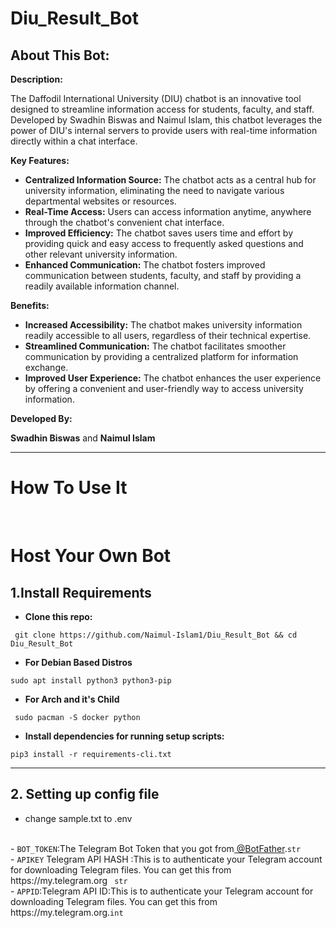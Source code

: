 # Diu_Result_Bot


## About This Bot:

**Description:**

The Daffodil International University (DIU) chatbot is an innovative tool designed to streamline information access for students, faculty, and staff. Developed by Swadhin Biswas and Naimul Islam, this chatbot leverages the power of DIU's internal servers to provide users with real-time information directly within a chat interface.

**Key Features:**

* **Centralized Information Source:** The chatbot acts as a central hub for university information, eliminating the need to navigate various departmental websites or resources.
* **Real-Time Access:** Users can access information anytime, anywhere through the chatbot's convenient chat interface.
* **Improved Efficiency:** The chatbot saves users time and effort by providing quick and easy access to frequently asked questions and other relevant university information.
* **Enhanced Communication:** The chatbot fosters improved communication between students, faculty, and staff by providing a readily available information channel.

**Benefits:**

* **Increased Accessibility:** The chatbot makes university information readily accessible to all users, regardless of their technical expertise.
* **Streamlined Communication:** The chatbot facilitates smoother communication by providing a centralized platform for information exchange.
* **Improved User Experience:** The chatbot enhances the user experience by offering a convenient and user-friendly way to access university information.

**Developed By:**

**Swadhin Biswas** and  **Naimul Islam**

----
# How To Use It

<br>









# Host Your Own Bot 

## 1.Install Requirements
 * **Clone this repo:**
 ```
  git clone https://github.com/Naimul-Islam1/Diu_Result_Bot && cd Diu_Result_Bot
```

* **For Debian Based Distros**
```
sudo apt install python3 python3-pip
```
* **For Arch and it's Child**
```
 sudo pacman -S docker python
 ```
 * **Install dependencies for running setup scripts:**
 ```pyhton3
 pip3 install -r requirements-cli.txt
 ```
 ---
 ## 2. Setting up config file
 * change sample.txt to .env
 <br>
 - <code>BOT_TOKEN</code>:The Telegram Bot Token that you got from<a href="https://t.me/BotFather"> @BotFather</a>.<code>str</code>
<br>
 - <code>APIKEY</code> Telegram API HASH :This is to authenticate your Telegram account for downloading Telegram files. You can get this from https://my.telegram.org <code> str</code>
 <br>
- <code>APPID</code>:Telegram API ID:This is to authenticate your Telegram account for downloading Telegram files. You can get this from https://my.telegram.org.<code>int</code>


